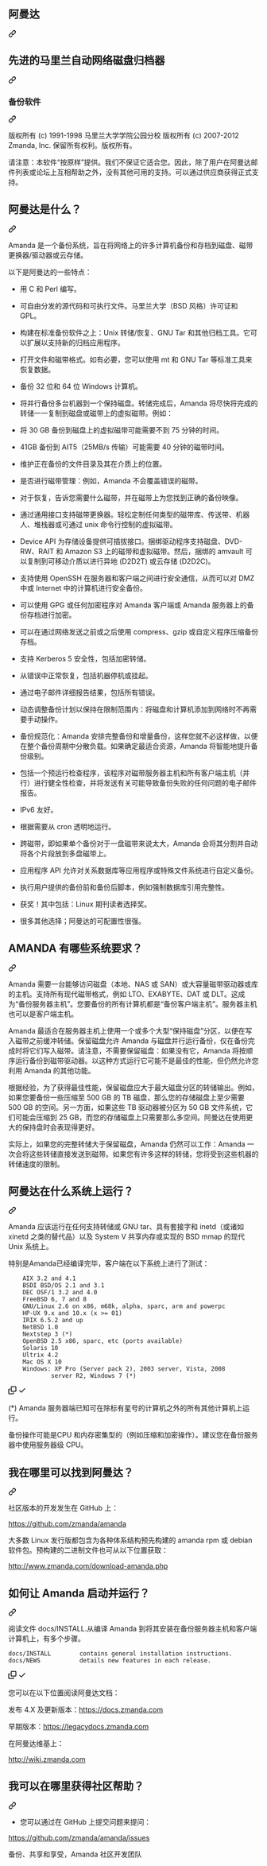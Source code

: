 <div class="Box-sc-g0xbh4-0 bJMeLZ js-snippet-clipboard-copy-unpositioned" data-hpc="true"><article class="markdown-body entry-content container-lg" itemprop="text"><div class="markdown-heading" dir="auto"><h1 tabindex="-1" class="heading-element" dir="auto"><font style="vertical-align: inherit;"><font style="vertical-align: inherit;">阿曼达</font></font></h1><a id="user-content-amanda" class="anchor" aria-label="永久链接：阿曼达" href="#amanda"><svg class="octicon octicon-link" viewBox="0 0 16 16" version="1.1" width="16" height="16" aria-hidden="true"><path d="m7.775 3.275 1.25-1.25a3.5 3.5 0 1 1 4.95 4.95l-2.5 2.5a3.5 3.5 0 0 1-4.95 0 .751.751 0 0 1 .018-1.042.751.751 0 0 1 1.042-.018 1.998 1.998 0 0 0 2.83 0l2.5-2.5a2.002 2.002 0 0 0-2.83-2.83l-1.25 1.25a.751.751 0 0 1-1.042-.018.751.751 0 0 1-.018-1.042Zm-4.69 9.64a1.998 1.998 0 0 0 2.83 0l1.25-1.25a.751.751 0 0 1 1.042.018.751.751 0 0 1 .018 1.042l-1.25 1.25a3.5 3.5 0 1 1-4.95-4.95l2.5-2.5a3.5 3.5 0 0 1 4.95 0 .751.751 0 0 1-.018 1.042.751.751 0 0 1-1.042.018 1.998 1.998 0 0 0-2.83 0l-2.5 2.5a1.998 1.998 0 0 0 0 2.83Z"></path></svg></a></div>
<div class="markdown-heading" dir="auto"><h2 tabindex="-1" class="heading-element" dir="auto"><font style="vertical-align: inherit;"><font style="vertical-align: inherit;">先进的马里兰自动网络磁盘归档器</font></font></h2><a id="user-content-the-advanced-maryland-automatic-network-disk-archiver" class="anchor" aria-label="永久链接：高级马里兰州自动网络磁盘归档器" href="#the-advanced-maryland-automatic-network-disk-archiver"><svg class="octicon octicon-link" viewBox="0 0 16 16" version="1.1" width="16" height="16" aria-hidden="true"><path d="m7.775 3.275 1.25-1.25a3.5 3.5 0 1 1 4.95 4.95l-2.5 2.5a3.5 3.5 0 0 1-4.95 0 .751.751 0 0 1 .018-1.042.751.751 0 0 1 1.042-.018 1.998 1.998 0 0 0 2.83 0l2.5-2.5a2.002 2.002 0 0 0-2.83-2.83l-1.25 1.25a.751.751 0 0 1-1.042-.018.751.751 0 0 1-.018-1.042Zm-4.69 9.64a1.998 1.998 0 0 0 2.83 0l1.25-1.25a.751.751 0 0 1 1.042.018.751.751 0 0 1 .018 1.042l-1.25 1.25a3.5 3.5 0 1 1-4.95-4.95l2.5-2.5a3.5 3.5 0 0 1 4.95 0 .751.751 0 0 1-.018 1.042.751.751 0 0 1-1.042.018 1.998 1.998 0 0 0-2.83 0l-2.5 2.5a1.998 1.998 0 0 0 0 2.83Z"></path></svg></a></div>
<div class="markdown-heading" dir="auto"><h3 tabindex="-1" class="heading-element" dir="auto"><font style="vertical-align: inherit;"><font style="vertical-align: inherit;">备份软件</font></font></h3><a id="user-content-backup-software" class="anchor" aria-label="永久链接：备份软件" href="#backup-software"><svg class="octicon octicon-link" viewBox="0 0 16 16" version="1.1" width="16" height="16" aria-hidden="true"><path d="m7.775 3.275 1.25-1.25a3.5 3.5 0 1 1 4.95 4.95l-2.5 2.5a3.5 3.5 0 0 1-4.95 0 .751.751 0 0 1 .018-1.042.751.751 0 0 1 1.042-.018 1.998 1.998 0 0 0 2.83 0l2.5-2.5a2.002 2.002 0 0 0-2.83-2.83l-1.25 1.25a.751.751 0 0 1-1.042-.018.751.751 0 0 1-.018-1.042Zm-4.69 9.64a1.998 1.998 0 0 0 2.83 0l1.25-1.25a.751.751 0 0 1 1.042.018.751.751 0 0 1 .018 1.042l-1.25 1.25a3.5 3.5 0 1 1-4.95-4.95l2.5-2.5a3.5 3.5 0 0 1 4.95 0 .751.751 0 0 1-.018 1.042.751.751 0 0 1-1.042.018 1.998 1.998 0 0 0-2.83 0l-2.5 2.5a1.998 1.998 0 0 0 0 2.83Z"></path></svg></a></div>
<p dir="auto"><font style="vertical-align: inherit;"><font style="vertical-align: inherit;">版权所有 (c) 1991-1998 马里兰大学学院公园分校 版权所有 (c) 2007-2012 Zmanda, Inc. 保留所有权利。版权所有。</font></font></p>
<p dir="auto"><font style="vertical-align: inherit;"><font style="vertical-align: inherit;">请注意：本软件“按原样”提供。我们不保证它适合您。因此，除了用户在阿曼达邮件列表或论坛上互相帮助之外，没有其他可用的支持。可以通过供应商获得正式支持。</font></font></p>
<div class="markdown-heading" dir="auto"><h2 tabindex="-1" class="heading-element" dir="auto"><font style="vertical-align: inherit;"><font style="vertical-align: inherit;">阿曼达是什么？</font></font></h2><a id="user-content-what-is-amanda" class="anchor" aria-label="永久链接：阿曼达是什么？" href="#what-is-amanda"><svg class="octicon octicon-link" viewBox="0 0 16 16" version="1.1" width="16" height="16" aria-hidden="true"><path d="m7.775 3.275 1.25-1.25a3.5 3.5 0 1 1 4.95 4.95l-2.5 2.5a3.5 3.5 0 0 1-4.95 0 .751.751 0 0 1 .018-1.042.751.751 0 0 1 1.042-.018 1.998 1.998 0 0 0 2.83 0l2.5-2.5a2.002 2.002 0 0 0-2.83-2.83l-1.25 1.25a.751.751 0 0 1-1.042-.018.751.751 0 0 1-.018-1.042Zm-4.69 9.64a1.998 1.998 0 0 0 2.83 0l1.25-1.25a.751.751 0 0 1 1.042.018.751.751 0 0 1 .018 1.042l-1.25 1.25a3.5 3.5 0 1 1-4.95-4.95l2.5-2.5a3.5 3.5 0 0 1 4.95 0 .751.751 0 0 1-.018 1.042.751.751 0 0 1-1.042.018 1.998 1.998 0 0 0-2.83 0l-2.5 2.5a1.998 1.998 0 0 0 0 2.83Z"></path></svg></a></div>
<p dir="auto"><font style="vertical-align: inherit;"><font style="vertical-align: inherit;">Amanda 是一个备份系统，旨在将网络上的许多计算机备份和存档到磁盘、磁带更换器/驱动器或云存储。</font></font></p>
<p dir="auto"><font style="vertical-align: inherit;"><font style="vertical-align: inherit;">以下是阿曼达的一些特点：</font></font></p>
<ul dir="auto">
<li>
<p dir="auto"><font style="vertical-align: inherit;"><font style="vertical-align: inherit;">用 C 和 Perl 编写。</font></font></p>
</li>
<li>
<p dir="auto"><font style="vertical-align: inherit;"><font style="vertical-align: inherit;">可自由分发的源代码和可执行文件。马里兰大学（BSD 风格）许可证和 GPL。</font></font></p>
</li>
<li>
<p dir="auto"><font style="vertical-align: inherit;"><font style="vertical-align: inherit;">构建在标准备份软件之上：Unix 转储/恢复、GNU Tar 和其他归档工具。它可以扩展以支持新的归档应用程序。</font></font></p>
</li>
<li>
<p dir="auto"><font style="vertical-align: inherit;"><font style="vertical-align: inherit;">打开文件和磁带格式。如有必要，您可以使用 mt 和 GNU Tar 等标准工具来恢复数据。</font></font></p>
</li>
<li>
<p dir="auto"><font style="vertical-align: inherit;"><font style="vertical-align: inherit;">备份 32 位和 64 位 Windows 计算机。</font></font></p>
</li>
<li>
<p dir="auto"><font style="vertical-align: inherit;"><font style="vertical-align: inherit;">将并行备份多台机器到一个保持磁盘。转储完成后，Amanda 将尽快将完成的转储一一复制到磁盘或磁带上的虚拟磁带。例如：</font></font></p>
</li>
<li>
<p dir="auto"><font style="vertical-align: inherit;"><font style="vertical-align: inherit;">将 30 GB 备份到磁盘上的虚拟磁带可能需要不到 75 分钟的时间。</font></font></p>
</li>
<li>
<p dir="auto"><font style="vertical-align: inherit;"><font style="vertical-align: inherit;">41GB 备份到 AIT5（25MB/s 传输）可能需要 40 分钟的磁带时间。</font></font></p>
</li>
<li>
<p dir="auto"><font style="vertical-align: inherit;"><font style="vertical-align: inherit;">维护正在备份的文件目录及其在介质上的位置。</font></font></p>
</li>
<li>
<p dir="auto"><font style="vertical-align: inherit;"><font style="vertical-align: inherit;">是否进行磁带管理：例如，Amanda 不会覆盖错误的磁带。</font></font></p>
</li>
<li>
<p dir="auto"><font style="vertical-align: inherit;"><font style="vertical-align: inherit;">对于恢复，告诉您需要什么磁带，并在磁带上为您找到正确的备份映像。</font></font></p>
</li>
<li>
<p dir="auto"><font style="vertical-align: inherit;"><font style="vertical-align: inherit;">通过通用接口支持磁带更换器。轻松定制任何类型的磁带库、传送带、机器人、堆栈器或可通过 unix 命令行控制的虚拟磁带。</font></font></p>
</li>
<li>
<p dir="auto"><font style="vertical-align: inherit;"><font style="vertical-align: inherit;">Device API 为存储设备提供可插拔接口。捆绑驱动程序支持磁盘、DVD-RW、RAIT 和 Amazon S3 上的磁带和虚拟磁带。然后，捆绑的 amvault 可以复制到可移动介质以进行异地 (D2D2T) 或云存储 (D2D2C)。</font></font></p>
</li>
<li>
<p dir="auto"><font style="vertical-align: inherit;"><font style="vertical-align: inherit;">支持使用 OpenSSH 在服务器和客户端之间进行安全通信，从而可以对 DMZ 中或 Internet 中的计算机进行安全备份。</font></font></p>
</li>
<li>
<p dir="auto"><font style="vertical-align: inherit;"><font style="vertical-align: inherit;">可以使用 GPG 或任何加密程序对 Amanda 客户端或 Amanda 服务器上的备份存档进行加密。</font></font></p>
</li>
<li>
<p dir="auto"><font style="vertical-align: inherit;"><font style="vertical-align: inherit;">可以在通过网络发送之前或之后使用 compress、gzip 或自定义程序压缩备份存档。</font></font></p>
</li>
<li>
<p dir="auto"><font style="vertical-align: inherit;"><font style="vertical-align: inherit;">支持 Kerberos 5 安全性，包括加密转储。</font></font></p>
</li>
<li>
<p dir="auto"><font style="vertical-align: inherit;"><font style="vertical-align: inherit;">从错误中正常恢复，包括机器停机或挂起。</font></font></p>
</li>
<li>
<p dir="auto"><font style="vertical-align: inherit;"><font style="vertical-align: inherit;">通过电子邮件详细报告结果，包括所有错误。</font></font></p>
</li>
<li>
<p dir="auto"><font style="vertical-align: inherit;"><font style="vertical-align: inherit;">动态调整备份计划以保持在限制范围内：将磁盘和计算机添加到网络时不再需要手动操作。</font></font></p>
</li>
<li>
<p dir="auto"><font style="vertical-align: inherit;"><font style="vertical-align: inherit;">备份规范化：Amanda 安排完整备份和增量备份，这样您就不必这样做，以便在整个备份周期中分散负载。如果确定最适合资源，Amanda 将智能地提升备份级别。</font></font></p>
</li>
<li>
<p dir="auto"><font style="vertical-align: inherit;"><font style="vertical-align: inherit;">包括一个预运行检查程序，该程序对磁带服务器主机和所有客户端主机（并行）进行健全性检查，并将发送有关可能导致备份失败的任何问题的电子邮件报告。</font></font></p>
</li>
<li>
<p dir="auto"><font style="vertical-align: inherit;"><font style="vertical-align: inherit;">IPv6 友好。</font></font></p>
</li>
<li>
<p dir="auto"><font style="vertical-align: inherit;"><font style="vertical-align: inherit;">根据需要从 cron 透明地运行。</font></font></p>
</li>
<li>
<p dir="auto"><font style="vertical-align: inherit;"><font style="vertical-align: inherit;">跨磁带，即如果单个备份对于一盘磁带来说太大，Amanda 会将其分割并自动将各个片段放到多盘磁带上。</font></font></p>
</li>
<li>
<p dir="auto"><font style="vertical-align: inherit;"><font style="vertical-align: inherit;">应用程序 API 允许对关系数据库等应用程序或特殊文件系统进行自定义备份。</font></font></p>
</li>
<li>
<p dir="auto"><font style="vertical-align: inherit;"><font style="vertical-align: inherit;">执行用户提供的备份前和备份后脚本，例如强制数据库引用完整性。</font></font></p>
</li>
<li>
<p dir="auto"><font style="vertical-align: inherit;"><font style="vertical-align: inherit;">获奖！其中包括：Linux 期刊读者选择奖。</font></font></p>
</li>
<li>
<p dir="auto"><font style="vertical-align: inherit;"><font style="vertical-align: inherit;">很多其他选择；阿曼达的可配置性很强。</font></font></p>
</li>
</ul>
<div class="markdown-heading" dir="auto"><h2 tabindex="-1" class="heading-element" dir="auto"><font style="vertical-align: inherit;"><font style="vertical-align: inherit;">AMANDA 有哪些系统要求？</font></font></h2><a id="user-content-what-are-the-system-requirements-for-amanda" class="anchor" aria-label="永久链接：AMANDA 有哪些系统要求？" href="#what-are-the-system-requirements-for-amanda"><svg class="octicon octicon-link" viewBox="0 0 16 16" version="1.1" width="16" height="16" aria-hidden="true"><path d="m7.775 3.275 1.25-1.25a3.5 3.5 0 1 1 4.95 4.95l-2.5 2.5a3.5 3.5 0 0 1-4.95 0 .751.751 0 0 1 .018-1.042.751.751 0 0 1 1.042-.018 1.998 1.998 0 0 0 2.83 0l2.5-2.5a2.002 2.002 0 0 0-2.83-2.83l-1.25 1.25a.751.751 0 0 1-1.042-.018.751.751 0 0 1-.018-1.042Zm-4.69 9.64a1.998 1.998 0 0 0 2.83 0l1.25-1.25a.751.751 0 0 1 1.042.018.751.751 0 0 1 .018 1.042l-1.25 1.25a3.5 3.5 0 1 1-4.95-4.95l2.5-2.5a3.5 3.5 0 0 1 4.95 0 .751.751 0 0 1-.018 1.042.751.751 0 0 1-1.042.018 1.998 1.998 0 0 0-2.83 0l-2.5 2.5a1.998 1.998 0 0 0 0 2.83Z"></path></svg></a></div>
<p dir="auto"><font style="vertical-align: inherit;"><font style="vertical-align: inherit;">Amanda 需要一台能够访问磁盘（本地、NAS 或 SAN）或大容量磁带驱动器或库的主机。支持所有现代磁带格式，例如 LTO、EXABYTE、DAT 或 DLT。这成为“备份服务器主机”。您要备份的所有计算机都是“备份客户端主机”。服务器主机也可以是客户端主机。</font></font></p>
<p dir="auto"><font style="vertical-align: inherit;"><font style="vertical-align: inherit;">Amanda 最适合在服务器主机上使用一个或多个大型“保持磁盘”分区，以便在写入磁带之前缓冲转储。保留磁盘允许 Amanda 与磁盘并行运行备份，仅在备份完成时将它们写入磁带。请注意，不需要保留磁盘：如果没有它，Amanda 将按顺序运行备份到磁带驱动器。以这种方式运行它可能不是最佳的性能，但仍然允许您利用 Amanda 的其他功能。</font></font></p>
<p dir="auto"><font style="vertical-align: inherit;"><font style="vertical-align: inherit;">根据经验，为了获得最佳性能，保留磁盘应大于最大磁盘分区的转储输出。例如，如果您要备份一些压缩至 500 GB 的 TB 磁盘，那么您的存储磁盘上至少需要 500 GB 的空间。另一方面，如果这些 TB 驱动器被分区为 50 GB 文件系统，它们可能会压缩到 25 GB，而您的存储磁盘上只需要那么多空间。阿曼达在使用更大的保持盘时会表现得更好。</font></font></p>
<p dir="auto"><font style="vertical-align: inherit;"><font style="vertical-align: inherit;">实际上，如果您的完整转储大于保留磁盘，Amanda 仍然可以工作：Amanda 一次会将这些转储直接发送到磁带。如果您有许多这样的转储，您将受到这些机器的转储速度的限制。</font></font></p>
<div class="markdown-heading" dir="auto"><h2 tabindex="-1" class="heading-element" dir="auto"><font style="vertical-align: inherit;"><font style="vertical-align: inherit;">阿曼达在什么系统上运行？</font></font></h2><a id="user-content-what-systems-does-amanda-run-on" class="anchor" aria-label="永久链接：Amanda 在什么系统上运行？" href="#what-systems-does-amanda-run-on"><svg class="octicon octicon-link" viewBox="0 0 16 16" version="1.1" width="16" height="16" aria-hidden="true"><path d="m7.775 3.275 1.25-1.25a3.5 3.5 0 1 1 4.95 4.95l-2.5 2.5a3.5 3.5 0 0 1-4.95 0 .751.751 0 0 1 .018-1.042.751.751 0 0 1 1.042-.018 1.998 1.998 0 0 0 2.83 0l2.5-2.5a2.002 2.002 0 0 0-2.83-2.83l-1.25 1.25a.751.751 0 0 1-1.042-.018.751.751 0 0 1-.018-1.042Zm-4.69 9.64a1.998 1.998 0 0 0 2.83 0l1.25-1.25a.751.751 0 0 1 1.042.018.751.751 0 0 1 .018 1.042l-1.25 1.25a3.5 3.5 0 1 1-4.95-4.95l2.5-2.5a3.5 3.5 0 0 1 4.95 0 .751.751 0 0 1-.018 1.042.751.751 0 0 1-1.042.018 1.998 1.998 0 0 0-2.83 0l-2.5 2.5a1.998 1.998 0 0 0 0 2.83Z"></path></svg></a></div>
<p dir="auto"><font style="vertical-align: inherit;"><font style="vertical-align: inherit;">Amanda 应该运行在任何支持转储或 GNU tar、具有套接字和 inetd（或诸如 xinetd 之类的替代品）以及 System V 共享内存或实现的 BSD mmap 的现代 Unix 系统上。</font></font></p>
<p dir="auto"><font style="vertical-align: inherit;"><font style="vertical-align: inherit;">特别是Amanda已经编译完毕，客户端在以下系统上进行了测试：</font></font></p>
<div class="snippet-clipboard-content notranslate position-relative overflow-auto"><pre class="notranslate"><code>    AIX 3.2 and 4.1
    BSDI BSD/OS 2.1 and 3.1
    DEC OSF/1 3.2 and 4.0
    FreeBSD 6, 7 and 8
    GNU/Linux 2.6 on x86, m68k, alpha, sparc, arm and powerpc
    HP-UX 9.x and 10.x (x &gt;= 01)
    IRIX 6.5.2 and up
    NetBSD 1.0
    Nextstep 3 (*)
    OpenBSD 2.5 x86, sparc, etc (ports available)
    Solaris 10
    Ultrix 4.2
    Mac OS X 10
    Windows: XP Pro (Server pack 2), 2003 server, Vista, 2008
            server R2, Windows 7 (*)
</code></pre><div class="zeroclipboard-container">
    <clipboard-copy aria-label="Copy" class="ClipboardButton btn btn-invisible js-clipboard-copy m-2 p-0 tooltipped-no-delay d-flex flex-justify-center flex-items-center" data-copy-feedback="Copied!" data-tooltip-direction="w" value="    AIX 3.2 and 4.1
    BSDI BSD/OS 2.1 and 3.1
    DEC OSF/1 3.2 and 4.0
    FreeBSD 6, 7 and 8
    GNU/Linux 2.6 on x86, m68k, alpha, sparc, arm and powerpc
    HP-UX 9.x and 10.x (x >= 01)
    IRIX 6.5.2 and up
    NetBSD 1.0
    Nextstep 3 (*)
    OpenBSD 2.5 x86, sparc, etc (ports available)
    Solaris 10
    Ultrix 4.2
    Mac OS X 10
    Windows: XP Pro (Server pack 2), 2003 server, Vista, 2008
            server R2, Windows 7 (*)" tabindex="0" role="button">
      <svg aria-hidden="true" height="16" viewBox="0 0 16 16" version="1.1" width="16" data-view-component="true" class="octicon octicon-copy js-clipboard-copy-icon">
    <path d="M0 6.75C0 5.784.784 5 1.75 5h1.5a.75.75 0 0 1 0 1.5h-1.5a.25.25 0 0 0-.25.25v7.5c0 .138.112.25.25.25h7.5a.25.25 0 0 0 .25-.25v-1.5a.75.75 0 0 1 1.5 0v1.5A1.75 1.75 0 0 1 9.25 16h-7.5A1.75 1.75 0 0 1 0 14.25Z"></path><path d="M5 1.75C5 .784 5.784 0 6.75 0h7.5C15.216 0 16 .784 16 1.75v7.5A1.75 1.75 0 0 1 14.25 11h-7.5A1.75 1.75 0 0 1 5 9.25Zm1.75-.25a.25.25 0 0 0-.25.25v7.5c0 .138.112.25.25.25h7.5a.25.25 0 0 0 .25-.25v-7.5a.25.25 0 0 0-.25-.25Z"></path>
</svg>
      <svg aria-hidden="true" height="16" viewBox="0 0 16 16" version="1.1" width="16" data-view-component="true" class="octicon octicon-check js-clipboard-check-icon color-fg-success d-none">
    <path d="M13.78 4.22a.75.75 0 0 1 0 1.06l-7.25 7.25a.75.75 0 0 1-1.06 0L2.22 9.28a.751.751 0 0 1 .018-1.042.751.751 0 0 1 1.042-.018L6 10.94l6.72-6.72a.75.75 0 0 1 1.06 0Z"></path>
</svg>
    </clipboard-copy>
  </div></div>
<p dir="auto"><font style="vertical-align: inherit;"><font style="vertical-align: inherit;">(*) Amanda 服务器端已知可在除标有星号的计算机之外的所有其他计算机上运行。</font></font></p>
<p dir="auto"><font style="vertical-align: inherit;"><font style="vertical-align: inherit;">备份操作可能是CPU 和内存密集型的（例如压缩和加密操作）。建议您在备份服务器中使用服务器级 CPU。</font></font></p>
<div class="markdown-heading" dir="auto"><h2 tabindex="-1" class="heading-element" dir="auto"><font style="vertical-align: inherit;"><font style="vertical-align: inherit;">我在哪里可以找到阿曼达？</font></font></h2><a id="user-content-where-do-i-get-amanda" class="anchor" aria-label="永久链接： 我在哪里可以找到阿曼达？" href="#where-do-i-get-amanda"><svg class="octicon octicon-link" viewBox="0 0 16 16" version="1.1" width="16" height="16" aria-hidden="true"><path d="m7.775 3.275 1.25-1.25a3.5 3.5 0 1 1 4.95 4.95l-2.5 2.5a3.5 3.5 0 0 1-4.95 0 .751.751 0 0 1 .018-1.042.751.751 0 0 1 1.042-.018 1.998 1.998 0 0 0 2.83 0l2.5-2.5a2.002 2.002 0 0 0-2.83-2.83l-1.25 1.25a.751.751 0 0 1-1.042-.018.751.751 0 0 1-.018-1.042Zm-4.69 9.64a1.998 1.998 0 0 0 2.83 0l1.25-1.25a.751.751 0 0 1 1.042.018.751.751 0 0 1 .018 1.042l-1.25 1.25a3.5 3.5 0 1 1-4.95-4.95l2.5-2.5a3.5 3.5 0 0 1 4.95 0 .751.751 0 0 1-.018 1.042.751.751 0 0 1-1.042.018 1.998 1.998 0 0 0-2.83 0l-2.5 2.5a1.998 1.998 0 0 0 0 2.83Z"></path></svg></a></div>
<p dir="auto"><font style="vertical-align: inherit;"><font style="vertical-align: inherit;">社区版本的开发发生在 GitHub 上：</font></font></p>
<p dir="auto"><a href="https://github.com/zmanda/amanda"><font style="vertical-align: inherit;"><font style="vertical-align: inherit;">https://github.com/zmanda/amanda</font></font></a></p>
<p dir="auto"><font style="vertical-align: inherit;"><font style="vertical-align: inherit;">大多数 Linux 发行版都包含为各种体系结构预先构建的 amanda rpm 或 debian 软件包。预构建的二进制文件也可从以下位置获取：</font></font></p>
<p dir="auto"><a href="http://www.zmanda.com/download-amanda.php" rel="nofollow"><font style="vertical-align: inherit;"><font style="vertical-align: inherit;">http://www.zmanda.com/download-amanda.php</font></font></a></p>
<div class="markdown-heading" dir="auto"><h2 tabindex="-1" class="heading-element" dir="auto"><font style="vertical-align: inherit;"><font style="vertical-align: inherit;">如何让 Amanda 启动并运行？</font></font></h2><a id="user-content-how-do-i-get-amanda-up-and-running" class="anchor" aria-label="永久链接：我如何让阿曼达启动并运行？" href="#how-do-i-get-amanda-up-and-running"><svg class="octicon octicon-link" viewBox="0 0 16 16" version="1.1" width="16" height="16" aria-hidden="true"><path d="m7.775 3.275 1.25-1.25a3.5 3.5 0 1 1 4.95 4.95l-2.5 2.5a3.5 3.5 0 0 1-4.95 0 .751.751 0 0 1 .018-1.042.751.751 0 0 1 1.042-.018 1.998 1.998 0 0 0 2.83 0l2.5-2.5a2.002 2.002 0 0 0-2.83-2.83l-1.25 1.25a.751.751 0 0 1-1.042-.018.751.751 0 0 1-.018-1.042Zm-4.69 9.64a1.998 1.998 0 0 0 2.83 0l1.25-1.25a.751.751 0 0 1 1.042.018.751.751 0 0 1 .018 1.042l-1.25 1.25a3.5 3.5 0 1 1-4.95-4.95l2.5-2.5a3.5 3.5 0 0 1 4.95 0 .751.751 0 0 1-.018 1.042.751.751 0 0 1-1.042.018 1.998 1.998 0 0 0-2.83 0l-2.5 2.5a1.998 1.998 0 0 0 0 2.83Z"></path></svg></a></div>
<p dir="auto"><font style="vertical-align: inherit;"><font style="vertical-align: inherit;">阅读文件 docs/INSTALL.从编译 Amanda 到将其安装在备份服务器主机和客户端计算机上，有多个步骤。</font></font></p>
<div class="snippet-clipboard-content notranslate position-relative overflow-auto"><pre class="notranslate"><code>docs/INSTALL        contains general installation instructions.
docs/NEWS           details new features in each release.
</code></pre><div class="zeroclipboard-container">
    <clipboard-copy aria-label="Copy" class="ClipboardButton btn btn-invisible js-clipboard-copy m-2 p-0 tooltipped-no-delay d-flex flex-justify-center flex-items-center" data-copy-feedback="Copied!" data-tooltip-direction="w" value="docs/INSTALL        contains general installation instructions.
docs/NEWS           details new features in each release." tabindex="0" role="button">
      <svg aria-hidden="true" height="16" viewBox="0 0 16 16" version="1.1" width="16" data-view-component="true" class="octicon octicon-copy js-clipboard-copy-icon">
    <path d="M0 6.75C0 5.784.784 5 1.75 5h1.5a.75.75 0 0 1 0 1.5h-1.5a.25.25 0 0 0-.25.25v7.5c0 .138.112.25.25.25h7.5a.25.25 0 0 0 .25-.25v-1.5a.75.75 0 0 1 1.5 0v1.5A1.75 1.75 0 0 1 9.25 16h-7.5A1.75 1.75 0 0 1 0 14.25Z"></path><path d="M5 1.75C5 .784 5.784 0 6.75 0h7.5C15.216 0 16 .784 16 1.75v7.5A1.75 1.75 0 0 1 14.25 11h-7.5A1.75 1.75 0 0 1 5 9.25Zm1.75-.25a.25.25 0 0 0-.25.25v7.5c0 .138.112.25.25.25h7.5a.25.25 0 0 0 .25-.25v-7.5a.25.25 0 0 0-.25-.25Z"></path>
</svg>
      <svg aria-hidden="true" height="16" viewBox="0 0 16 16" version="1.1" width="16" data-view-component="true" class="octicon octicon-check js-clipboard-check-icon color-fg-success d-none">
    <path d="M13.78 4.22a.75.75 0 0 1 0 1.06l-7.25 7.25a.75.75 0 0 1-1.06 0L2.22 9.28a.751.751 0 0 1 .018-1.042.751.751 0 0 1 1.042-.018L6 10.94l6.72-6.72a.75.75 0 0 1 1.06 0Z"></path>
</svg>
    </clipboard-copy>
  </div></div>
<p dir="auto"><font style="vertical-align: inherit;"><font style="vertical-align: inherit;">您可以在以下位置阅读阿曼达文档：</font></font></p>
<p dir="auto"><font style="vertical-align: inherit;"><font style="vertical-align: inherit;">发布 4.X 及更新版本：</font></font><a href="https://docs.zmanda.com" rel="nofollow"><font style="vertical-align: inherit;"><font style="vertical-align: inherit;">https://docs.zmanda.com</font></font></a></p>
<p dir="auto"><font style="vertical-align: inherit;"><font style="vertical-align: inherit;">早期版本：</font></font><a href="https://legacydocs.zmanda.com" rel="nofollow"><font style="vertical-align: inherit;"><font style="vertical-align: inherit;">https://legacydocs.zmanda.com</font></font></a></p>
<p dir="auto"><font style="vertical-align: inherit;"><font style="vertical-align: inherit;">在阿曼达维基上：</font></font></p>
<p dir="auto"><a href="http://wiki.zmanda.com" rel="nofollow"><font style="vertical-align: inherit;"><font style="vertical-align: inherit;">http://wiki.zmanda.com</font></font></a></p>
<div class="markdown-heading" dir="auto"><h2 tabindex="-1" class="heading-element" dir="auto"><font style="vertical-align: inherit;"><font style="vertical-align: inherit;">我可以在哪里获得社区帮助？</font></font></h2><a id="user-content-where-can-i-get-community-help" class="anchor" aria-label="永久链接：我在哪里可以获得社区帮助？" href="#where-can-i-get-community-help"><svg class="octicon octicon-link" viewBox="0 0 16 16" version="1.1" width="16" height="16" aria-hidden="true"><path d="m7.775 3.275 1.25-1.25a3.5 3.5 0 1 1 4.95 4.95l-2.5 2.5a3.5 3.5 0 0 1-4.95 0 .751.751 0 0 1 .018-1.042.751.751 0 0 1 1.042-.018 1.998 1.998 0 0 0 2.83 0l2.5-2.5a2.002 2.002 0 0 0-2.83-2.83l-1.25 1.25a.751.751 0 0 1-1.042-.018.751.751 0 0 1-.018-1.042Zm-4.69 9.64a1.998 1.998 0 0 0 2.83 0l1.25-1.25a.751.751 0 0 1 1.042.018.751.751 0 0 1 .018 1.042l-1.25 1.25a3.5 3.5 0 1 1-4.95-4.95l2.5-2.5a3.5 3.5 0 0 1 4.95 0 .751.751 0 0 1-.018 1.042.751.751 0 0 1-1.042.018 1.998 1.998 0 0 0-2.83 0l-2.5 2.5a1.998 1.998 0 0 0 0 2.83Z"></path></svg></a></div>
<ul dir="auto">
<li><font style="vertical-align: inherit;"><font style="vertical-align: inherit;">您可以通过在 GitHub 上提交问题来提问：</font></font></li>
</ul>
<p dir="auto"><a href="https://github.com/zmanda/amanda/issues"><font style="vertical-align: inherit;"><font style="vertical-align: inherit;">https://github.com/zmanda/amanda/issues</font></font></a></p>
<p dir="auto"><font style="vertical-align: inherit;"><font style="vertical-align: inherit;">备份、共享和享受，Amanda 社区开发团队</font></font></p>
</article></div>
